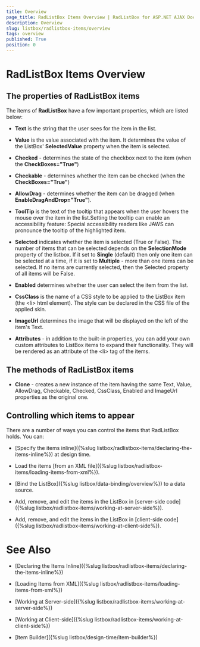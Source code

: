 ```yaml
---
title: Overview
page_title: RadListBox Items Overview | RadListBox for ASP.NET AJAX Documentation
description: Overview
slug: listbox/radlistbox-items/overview
tags: overview
published: True
position: 0
---
```


# RadListBox Items Overview



## The properties of RadListBox items

The items of **RadListBox** have a few important properties, which are listed below:

* **Text** is the string that the user sees for the item in the list.

* **Value** is the value associated with the item. It determines the value of the ListBox' **SelectedValue** property when the item is selected.

* **Checked** - determines the state of the checkbox next to the item (when the **CheckBoxes="True"**)

* **Checkable** - determines whether the item can be checked (when the **CheckBoxes="True"**)

* **AllowDrag** - determines whether the item can be dragged (when **EnableDragAndDrop="True"**).

* **ToolTip** is the text of the tooltip that appears when the user hovers the mouse over the item in the list.Setting the tooltip can enable an accessibility feature: Special accessibility readers like JAWS can pronounce the tooltip of the highlighted item.

* **Selected** indicates whether the item is selected (True or False). The number of items that can be selected depends on the **SelectionMode** property of the listbox. If it set to **Single** (default) then only one item can be selected at a time, if it is set to **Multiple** - more than one items can be selected. If no items are currently selected, then the Selected property of all items will be False.

* **Enabled** determines whether the user can select the item from the list.

* **CssClass** is the name of a CSS style to be applied to the ListBox item (the \<li\> html element). The style can be declared in the CSS file of the applied skin.

* **ImageUrl** determines the image that will be displayed on the left of the item's Text.

* **Attributes** - in addition to the built-in properties, you can add your own custom attributes to ListBox items to expand their functionality. They will be rendered as an attribute of the \<li\> tag of the items.



## The methods of RadListBox items

* **Clone** - creates a new instance of the item having the same Text, Value, AllowDrag, Checkable, Checked, CssClass, Enabled and ImageUrl properties as the original one.



## Controlling which items to appear

There are a number of ways you can control the items that RadListBox holds. You can:

* [Specify the items inline]({%slug listbox/radlistbox-items/declaring-the-items-inline%}) at design time.

* Load the items [from an XML file]({%slug listbox/radlistbox-items/loading-items-from-xml%}).

* [Bind the ListBox]({%slug listbox/data-binding/overview%}) to a data source.

* Add, remove, and edit the items in the ListBox in [server-side code]({%slug listbox/radlistbox-items/working-at-server-side%}).

* Add, remove, and edit the items in the ListBox in [client-side code]({%slug listbox/radlistbox-items/working-at-client-side%}).

# See Also

 * [Declaring the Items Inline]({%slug listbox/radlistbox-items/declaring-the-items-inline%})

 * [Loading Items from XML]({%slug listbox/radlistbox-items/loading-items-from-xml%})

 * [Working at Server-side]({%slug listbox/radlistbox-items/working-at-server-side%})

 * [Working at Client-side]({%slug listbox/radlistbox-items/working-at-client-side%})

 * [Item Builder]({%slug listbox/design-time/item-builder%})
